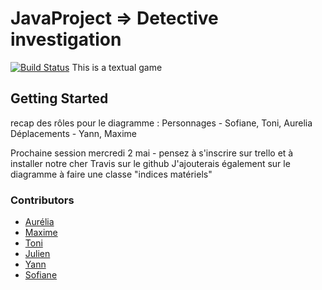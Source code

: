 # JavaProject => Detective investigation

[![Build Status](https://travis-ci.org/skichrome/JavaProject.svg?branch=master)](https://travis-ci.org/skichrome/JavaProject)
This is a textual game

## Getting Started

recap des rôles pour le diagramme : Personnages - Sofiane, Toni, Aurelia Déplacements - Yann, Maxime

Prochaine session mercredi 2 mai - pensez à s'inscrire sur trello et à installer notre cher Travis sur le github J'ajouterais également sur le diagramme à faire une classe "indices matériels"

### Contributors
* [Aurélia]()
* [Maxime]()
* [Toni]()
* [Julien]()
* [Yann]()
* [Sofiane]()
